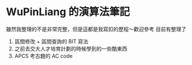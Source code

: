 # WuPinLiang 的演算法筆記
雖然我整理的不是非常完整，但是這都是我寫扣的歷程～歡迎參考
目前有整理了
1. 區間修改 + 區間查詢的 BIT 寫法
2. 之前去交大人才培育計劃的時候學到的一些酷東西
3. APCS 考古題的 AC code 
